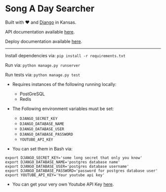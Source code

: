 Song A Day Searcher
===================

Built with ❤️ and [Django](https://www.djangoproject.com) in Kansas.

API documentation available  [here](https://github.com/zaneswafford/songaday_searcher/blob/master/API.md).

Deploy documentation available  [here](https://github.com/zaneswafford/songaday_searcher/blob/master/DEPLOY.md).

* * *

Install dependencies via:
`pip install -r requirements.txt`

Run via:
`python manage.py runserver`

Run tests via:
`python manage.py test`

- Requires instances of the following running locally:
    - PostGreSQL
    - Redis

- The Following environment variables must be set:
    - `DJANGO_SECRET_KEY`
    - `DJANGO_DATABASE_NAME`
    - `DJANGO_DATABASE_USER`
    - `DJANGO_DATABASE_PASSWORD`
    - `YOUTUBE_API_KEY`

- You can set them in Bash via:
```
export DJANGO_SECRET_KEY='some long secret that only you know'
export DJANGO_DATABASE_NAME='postgres database name'
export DJANGO_DATABASE_USER='postgres database username'
export DJANGO_DATABASE_PASSWORD='password for postgres database user'
export YOUTUBE_API_KEY='Your youtube api key'
```

- You can get your very own Youtube API Key [here](https://console.developers.google.com/).
